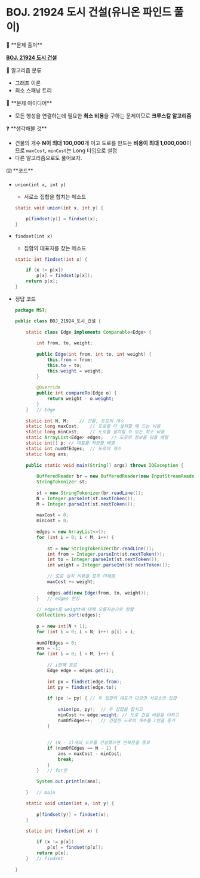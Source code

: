 # BOJ. 21924 도시 건설(유니온 파인드 풀이)

<aside>
🚨 **문제 출처**

[**BOJ. 21924 도시 건설**](https://www.acmicpc.net/problem/21924)

</aside>

<aside>
📖 알고리즘 분류

- 그래프 이론
- 최소 스패닝 트리
</aside>

<aside>
📖 **문제 아이디어**

- 모든 행성을 연결하는데 필요한 **최소 비용**을 구하는 문제이므로 **크루스칼 알고리즘**
</aside>

<aside>
❓ **생각해볼 것**

- 건물의 개수 **N이 최대 100,000**개 이고 도로를 만드는 **비용이 최대 1,000,000**이므로 `maxCost`, `minCost`는 Long 타입으로 설정
- 다른 알고리즘으로도 풀어보자.
</aside>

<aside>
⌨️ **코드**

</aside>

- `union(int x, int y)`
    - 서로소 집합을 합치는 메소드
    
    ```java
    static void union(int x, int y) {
    
    	p[findset(y)] = findset(x);
    }
    ```
    

- `findset(int x)`
    - 집합의 대표자를 찾는 메소드
    
    ```java
    static int findset(int x) {
    
    	if (x != p[x])
    		p[x] = findset(p[x]);
    	return p[x];
    }
    ```
    

- 정답 코드
    
    ```java
    package MST;
    
    public class BOJ_21924_도시_건설 {
    	
    	static class Edge implements Comparable<Edge> {
    		
    		int from, to, weight;
    		
    		public Edge(int from, int to, int weight) {
    			this.from = from;
    			this.to = to;
    			this.weight = weight;
    		}
    		
    		@Override
    		public int compareTo(Edge o) {
    			return weight - o.weight;
    		}
    	}	// Edge
    	
    	static int N, M;	// 건물, 도로의 개수
    	static long maxCost;	// 도로를 다 설치할 때 드는 비용
    	static long minCost;	// 도로를 설치할 수 있는 최소 비용
    	static ArrayList<Edge> edges;	// 도로의 정보를 담을 배열
    	static int[] p;	// 대표를 저장할 배열
    	static int numOfEdges;	// 도로의 개수
    	static long ans;
    	
    	public static void main(String[] args) throws IOException {
    		
    		BufferedReader br = new BufferedReader(new InputStreamReader(System.in));
    		StringTokenizer st;
    		
    		st = new StringTokenizer(br.readLine());
    		N = Integer.parseInt(st.nextToken());
    		M = Integer.parseInt(st.nextToken());
    		
    		maxCost = 0;
    		minCost = 0;
    		
    		edges = new ArrayList<>();
    		for (int i = 0; i < M; i++) {
    			
    			st = new StringTokenizer(br.readLine());
    			int from = Integer.parseInt(st.nextToken());
    			int to = Integer.parseInt(st.nextToken());
    			int weight = Integer.parseInt(st.nextToken());
    			
    			// 도로 설치 비용을 모두 더해줌
    			maxCost += weight;
    			
    			edges.add(new Edge(from, to, weight));
    		}	// edges 완성
    		
    		// edges를 weight에 대해 오름차순으로 정렬
    		Collections.sort(edges);
    		
    		p = new int[N + 1];
    		for (int i = 0; i < N; i++) p[i] = i;
    		
    		numOfEdges = 0;
    		ans = -1;
    		for (int i = 0; i < M; i++) {
    			
    			// i번째 도로
    			Edge edge = edges.get(i);
    			
    			int px = findset(edge.from);
    			int py = findset(edge.to);
    			
    			if (px != py) {	// 두 집합의 대표가 다르면 서로소인 집합
    				
    				union(px, py);	// 두 집합을 합치고				
    				minCost += edge.weight;	// 도로 건설 비용을 더하고
    				numOfEdges++;	// 건설한 도로의 개수를 1만큼 증가
    			}
    			
    			
    			// (N - 1)개의 도로를 건설했으면 반복문을 종료
    			if (numOfEdges == N - 1) {
    				ans = maxCost - minCost;
    				break;
    			}
    		}	// for문
    		
    		System.out.println(ans);
    		
    	}	// main
    
    	static void union(int x, int y) {
    		
    		p[findset(y)] = findset(x);
    	}
    
    	static int findset(int x) {
    	
    		if (x != p[x])
    			p[x] = findset(p[x]);
    		return p[x];
    	}	// findset
    	
    }
    ```
